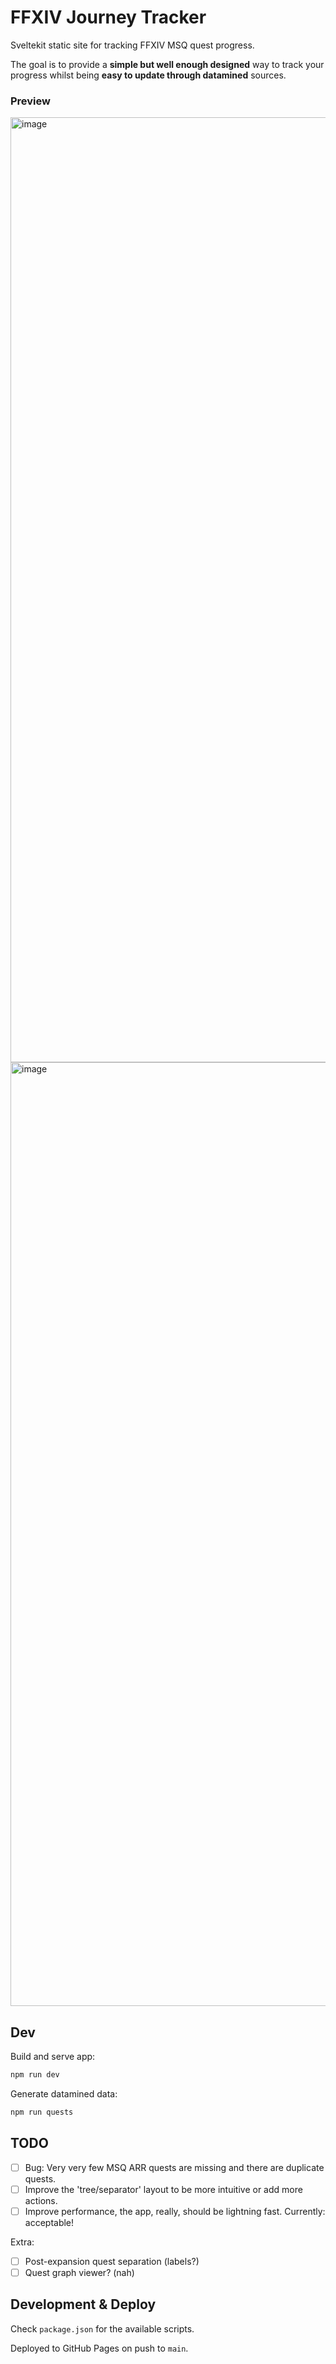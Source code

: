 # FFXIV Journey Tracker

Sveltekit static site for tracking FFXIV MSQ quest progress.

The goal is to provide a **simple but well enough designed** way to track your progress whilst being **easy to update through datamined** sources.

### Preview

<img width="1512" alt="image" src="https://github.com/user-attachments/assets/65e66547-d92b-4ba7-9207-ce187eaa6b9f">
<img width="1510" alt="image" src="https://github.com/user-attachments/assets/4024fd1d-d236-4b5b-bba3-b13a49d47977">

## Dev

Build and serve app:

```sh
npm run dev
```

Generate datamined data:

```sh
npm run quests
```

## TODO

- [ ] Bug: Very very few MSQ ARR quests are missing and there are duplicate quests.
- [ ] Improve the 'tree/separator' layout to be more intuitive or add more actions.
- [ ] Improve performance, the app, really, should be lightning fast. Currently: acceptable!

Extra:

- [ ] Post-expansion quest separation (labels?)
- [ ] Quest graph viewer? (nah)

## Development & Deploy

Check `package.json` for the available scripts.

Deployed to GitHub Pages on push to `main`.
